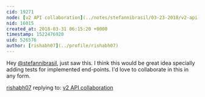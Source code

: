 ```yaml
---
cid: 19271
node: [v2 API collaboration](../notes/stefannibrasil/03-23-2018/v2-api-collaboration)
nid: 16015
created_at: 2018-03-31 06:15:20 +0000
timestamp: 1522476920
uid: 526576
author: [rishabh07](../profile/rishabh07)
---
```


Hey [@stefannibrasil](/profile/stefannibrasil), just saw this. I think this would be great idea specially adding tests for implemented end-points. I'd love to collaborate in this in any form. 

[rishabh07](../profile/rishabh07) replying to: [v2 API collaboration](../notes/stefannibrasil/03-23-2018/v2-api-collaboration)

